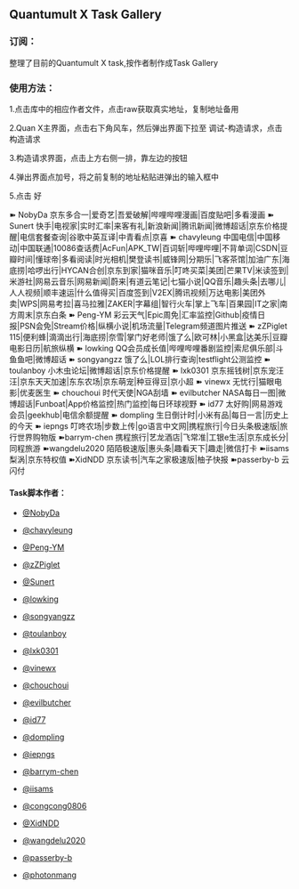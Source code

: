 ## Quantumult X Task Gallery

### 订阅：

  整理了目前的Quantumult X task,按作者制作成Task Gallery<br>

### 使用方法：

  1.点击库中的相应作者文件，点击raw获取真实地址，复制地址备用<br>

  2.Quan X主界面，点击右下角风车，然后弹出界面下拉至 调试-构造请求，点击构造请求<br>

  3.构造请求界面，点击上方右侧一排，靠左边的按钮<br>

  4.弹出界面点加号，将之前复制的地址粘贴进弹出的输入框中<br>

  5.点击 好<br>
  
➽ NobyDa
京东多合一|爱奇艺|吾爱破解|哔哩哔哩漫画|百度贴吧|多看漫画
➽ Sunert
快手|电视家|实时汇率|来客有礼|新浪新闻|腾讯新闻|微博超话|京东价格提醒|电信套餐查询|谷歌中英互译|中青看点|京喜
➽ chavyleung
中国电信|中国移动|中国联通|10086查话费|AcFun|APK_TW|百词斩|哔哩哔哩|不背单词|CSDN|豆瓣时间|懂球帝|多看阅读|时光相机|樊登读书|威锋网|分期乐|飞客茶馆|加油广东|海底捞|哈啰出行|HYCAN合创|京东到家|猫咪音乐|叮咚买菜|美团|芒果TV|米读签到|米游社|网易云音乐|网易新闻|蔚来|有道云笔记|七猫小说|QQ音乐|趣头条|去哪儿|人人视频|顺丰速运|什么值得买|百度签到|V2EX|腾讯视频|万达电影|美团外卖|WPS|网易考拉|喜马拉雅|ZAKER|字幕组|智行火车|掌上飞车|百果园|IT之家|南方周末|京东白条
➽ Peng-YM
彩云天气|Epic周免|汇率监控|Github|疫情日报|PSN会免|Stream价格|纵横小说|机场流量|Telegram频道图片推送
➽ zZPiglet
115|便利蜂|滴滴出行|海底捞|奈雪|掌门好老师|饿了么|欧可林|小黑盒|达美乐|豆瓣电影日历|航旅纵横
➽ lowking
QQ会员成长值|哔哩哔哩番剧监控|索尼俱乐部|斗鱼鱼吧|微博超话
➽ songyangzz
饿了么|LOL排行查询|testflight公测监控
➽ toulanboy
小木虫论坛|微博超话|京东价格提醒
➽ lxk0301
京东摇钱树|京东宠汪汪|京东天天加速|东东农场|京东萌宠|种豆得豆|京小超
➽ vinewx
无忧行|猫眼电影|优麦医生
➽ chouchoui
时代天使|NGA刮墙
➽ evilbutcher
NASA每日一图|微博超话|Funboat|App价格监控|热门监控|每日环球视野
➽ id77
太好购|网易游戏会员|geekhub|电信余额提醒
➽ dompling
生日倒计时|小米有品|每日一言|历史上的今天
➽ iepngs
叮咚农场|步数上传|go语言中文网|携程旅行|今日头条极速版|旅行世界购物版
➽barrym-chen
携程旅行|艺龙酒店|飞常准|工银e生活|京东成长分|同程旅游
➽wangdelu2020
陌陌极速版|惠头条|趣看天下|趣走|微信打卡
➽iisams
梨涡|京东特权值
➽XidNDD
京东读书|汽车之家极速版|柚子快报
➽passerby-b
云闪付
  
 
  #### Task脚本作者：
  
   * [@NobyDa](https://github.com/NobyDa)

  * [@chavyleung](https://github.com/chavyleung)

  * [@Peng-YM](https://github.com/Peng-YM)

  * [@zZPiglet](https://github.com/zZPiglet)

  * [@Sunert](https://github.com/Sunert)
  
  * [@lowking](https://github.com/lowking)
  
  * [@songyangzz](https://github.com/songyangzz)
    
  * [@toulanboy](https://github.com/toulanboy)
  
  * [@lxk0301](https://gitee.com/lxk0301)
  
  * [@vinewx](https://ooxx.be/js/)
  
  * [@chouchoui](https://github.com/chouchoui)
  
  * [@evilbutcher](https://github.com/evilbutcher)  
  
  * [@id77](https://github.com/id77)   
  
  * [@dompling](https://github.com/dompling)  
  
  * [@iepngs](https://github.com/iepngs)  
  
  * [@barrym-chen](https://github.com/barrym-chen) 

  * [@iisams](https://github.com/iisams)
  
  * [@congcong0806](https://github.com/congcong0806)
  
  * [@XidNDD](https://github.com/XidNDD) 
  
  * [@wangdelu2020](https://github.com/wangdelu2020) 
  
  * [@passerby-b](https://gitee.com/passerby-b) 
  
  * [@photonmang](https://github.com/photonmang) 
 
